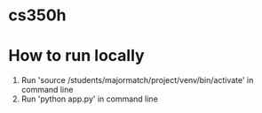 # cs350h

# How to run locally
1. Run 'source /students/majormatch/project/venv/bin/activate' in command line
2. Run 'python app.py' in command line
